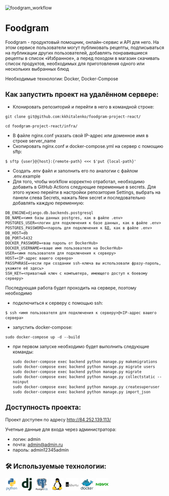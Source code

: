 ![foodgram_workflow](https://github.com/kkhitalenko/foodgram-project-react/actions/workflows/main.yml/badge.svg)

# Foodgram
Foodgram - продуктовый помощник, онлайн-сервис и API для него. На этом сервисе пользователи могут публиковать рецепты, подписываться на публикации других пользователей, добавлять понравившиеся рецепты в список «Избранное», а перед походом в магазин скачивать список продуктов, необходимых для приготовления одного или нескольких выбранных блюд

Необходимые технологии: Docker, Docker-Compose

## Как запустить проект на удалённом сервере:

- Клонировать репозиторий и перейти в него в командной строке:

```
git clone git@github.com:kkhitalenko/foodgram-project-react/
```

```
cd foodgram-project-react/infra/
```
- В файле nginx.conf указать свой IP-адрес или доменное имя в строке server_name
- Скопировать nginx.conf и docker-compose.yml на сервер с помощию sftp:
```
$ sftp {user}@{host}:{remote-path} <<< $'put {local-path}'
```
- Создать .env файл и заполнить его по аналогии с файлом .env.example
- Для того, чтобы workflow корректно отработал, необходимо добавить в GitHub Actions следующие переменные в secrets. Для этого нужно перейти в настройки репозитория Settings, выбрать на панели слева Secrets, нажать New secret и последовательно добавлять каждую переменную:
```
DB_ENGINE=django.db.backends.postgresql
DB_NAME=<имя базы данных postgres, как в файле .env>
POSTGRES_USER=<логин для подключения к базе данных, как в файле .env>
POSTGRES_PASSWORD=<пароль для подключения к БД, как в файле .env>
DB_HOST=db
DB_PORT=5432
DOCKER_PASSWORD=<ваш пароль от DockerHub>
DOCKER_USERNAME=<ваше имя пользователя на DockerHub>
USER=<имя пользователя для подключения к серверу>
HOST=<IP-адрес вашего сервера>
PASSPHRASE=<если при создании ssh-ключа вы использовали фразу-пароль, укажите её здесь>
SSH_KEY=<приватный ключ с компьютера, имеющего доступ к боевому серверу>
```
Последующая работа будет проходить на сервере, поэтому необходимо
- подключиться к серверу с помощью ssh:
```
$ ssh <имя пользователя для подключения к серверу>@<IP-адрес вашего сервера>
```
- запустить docker-compose:
```
sudo docker-compose up -d --build
```
- при первом запуске необходимо будет выполнить следующие команды:
  ```
  sudo docker-compose exec backend python manage.py makemigrations
  sudo docker-compose exec backend python manage.py migrate users
  sudo docker-compose exec backend python manage.py migrate
  sudo docker-compose exec backend python manage.py collectstatic --noinput
  sudo docker-compose exec backend python manage.py createsuperuser
  sudo docker-compose exec backend python manage.py import_json
  ```
  
## Доступность проекта:
Проект доступен по адресу http://84.252.139.113/

Учетные данные для входа через администратора:
- логин: admin
- почта: admin@admin.ru 
- пароль: admin12345admin


## :hammer_and_wrench: Используемые технологии:

<div>
  <img src="https://github.com/devicons/devicon/blob/master/icons/python/python-original-wordmark.svg" title="Python" alt="Python" width="40" height="40"/>&nbsp;
  <img src="https://github.com/devicons/devicon/blob/master/icons/django/django-plain.svg" title="Django" alt="Django" width="40" height="40"/>&nbsp;
  <img src="https://github.com/devicons/devicon/blob/master/icons/postgresql/postgresql-original-wordmark.svg" title="Postgresql" alt="Postgresql" width="40" height="40"/>&nbsp;
  <img src="https://github.com/devicons/devicon/blob/master/icons/linux/linux-original.svg" title="Linux" alt="Linux" width="40" height="40"/>&nbsp;
  <img src="https://github.com/devicons/devicon/blob/master/icons/ubuntu/ubuntu-plain-wordmark.svg" title="Ubuntu" alt="Ubuntu" width="40" height="40"/>&nbsp;
  <img src="https://github.com/devicons/devicon/blob/master/icons/docker/docker-original-wordmark.svg" title="Docker" alt="Docker" width="40" height="40"/>&nbsp;
  <img src="https://github.com/devicons/devicon/blob/master/icons/nginx/nginx-original.svg" title="Nginx" alt="Nginx" width="40" height="40"/>&nbsp; 
</div>
